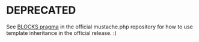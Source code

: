 DEPRECATED
==========
See [BLOCKS pragma](https://github.com/bobthecow/mustache.php/wiki/BLOCKS-pragma) in the official mustache.php repository for how to use template inheritance in the official release. :)
